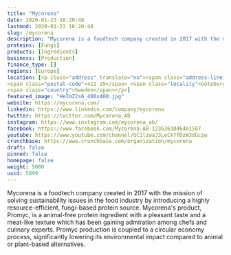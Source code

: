 ```yaml
---
title: "Mycorena"
date: 2020-01-23 18:20:48
lastmod: 2020-01-23 18:20:48
slug: /mycorena
description: "Mycorena is a foodtech company created in 2017 with the mission of solving sustainability issues in the food industry by introducing a highly resource-efficient, fungi-based protein source. Mycorena's product, Promyc, is a animal-free protein ingredient with a pleasant taste and a meat-like texture which has been gaining admiration among chefs and culinary experts. Promyc production is coupled to a circular economy process, significantly lowering its environmental impact compared to animal or plant-based alternatives."
proteins: [Fungi]
products: [Ingredients]
business: [Production]
finance_type: []
regions: [Europe]
location: [<p class="address" translate="no"><span class="address-line1">Holtermansgatan</span><br>
<span class="postal-code">411 29</span> <span class="locality">Göteborg</span><br>
<span class="country">Sweden</span></p>]
featured_image: "HeImZ2s6_400x400.jpg"
website: https://mycorena.com/
linkedin: https://www.linkedin.com/company/mycorena
twitter: https://twitter.com/Mycorena_AB
instagram: https://www.instagram.com/mycorena_ab/
facebook: https://www.facebook.com/Mycorena-AB-1236361046481587
youtube: https://www.youtube.com/channel/UC1lzwaJ3LeCkYfDzW3dGczw
crunchbase: https://www.crunchbase.com/organization/mycorena
draft: false
pinned: false
homepage: false
weight: 5000
uuid: 5899
---
```

Mycorena is a foodtech company created in 2017 with the mission of solving sustainability issues in the food industry by introducing a highly resource-efficient, fungi-based protein source. Mycorena's product, Promyc, is a animal-free protein ingredient with a pleasant taste and a meat-like texture which has been gaining admiration among chefs and culinary experts. Promyc production is coupled to a circular economy process, significantly lowering its environmental impact compared to animal or plant-based alternatives.
